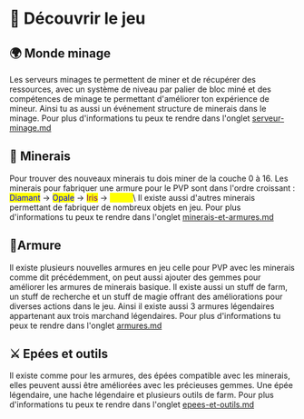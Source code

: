 # 🏰 Découvrir le jeu



## 🌍 **Monde minage**

Les serveurs minages te permettent de miner et de récupérer des ressources, avec un système de niveau par palier de bloc miné et des compétences de minage te permettant d'améliorer ton expérience de mineur. Ainsi tu as aussi un événement structure de minerais dans le minage. Pour plus d'informations tu peux te rendre dans l'onglet [serveur-minage.md](../guide/serveur-minage.md "mention")

## 🔨 **Minerais**

Pour trouver des nouveaux minerais tu dois miner de la couche 0 à 16. Les minerais pour fabriquer une armure pour le PVP sont dans l'ordre croissant : <mark style="color:blue;">Diamant</mark> -> <mark style="color:blue;">Opale</mark> -> <mark style="color:purple;">Iris</mark> -> <mark style="color:yellow;">Titane</mark>\ <mark style="color:yellow;"></mark>Il existe aussi d'autres minerais permettant de fabriquer de nombreux objets en jeu. Pour plus d'informations tu peux te rendre dans l'onglet [minerais-et-armures.md](../guide/minerais-et-armures.md "mention")

## 🥼Armure

Il existe plusieurs nouvelles armures en jeu celle pour PVP avec les minerais comme dit précédemment, on peut aussi ajouter des gemmes pour améliorer les armures de minerais basique. Il existe aussi un stuff de farm, un stuff de recherche et un stuff de magie offrant des améliorations pour diverses actions dans le jeu. Ainsi il existe aussi 3 armures légendaires appartenant aux trois marchand légendaires. Pour plus d'informations tu peux te rendre dans l'onglet [armures.md](../guide/armures.md "mention")

## ⚔️ Epées et outils

Il existe comme pour les armures, des épées compatible avec les minerais, elles peuvent aussi être améliorées avec les précieuses gemmes. Une épée légendaire, une hache légendaire et plusieurs outils de farm. Pour plus d'informations tu peux te rendre dans l'onglet [epees-et-outils.md](../guide/epees-et-outils.md "mention")





